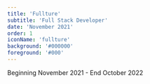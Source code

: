 ```yaml
---
title: 'Fullture'
subtitle: 'Full Stack Developer'
date: 'November 2021'
order: 1
iconName: 'fullture'
background: '#000000'
foreground: '#000'
---
```


Beginning November 2021 -
End October 2022
